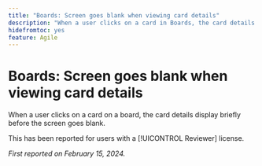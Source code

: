 ```yaml
---
title: "Boards: Screen goes blank when viewing card details"
description: "When a user clicks on a card in Boards, the card details display briefly before the screen goes blank."
hidefromtoc: yes
feature: Agile
---
```


# Boards: Screen goes blank when viewing card details

When a user clicks on a card on a board, the card details display briefly before the screen goes blank.

This has been reported for users with a [!UICONTROL Reviewer] license.

_First reported on February 15, 2024._
